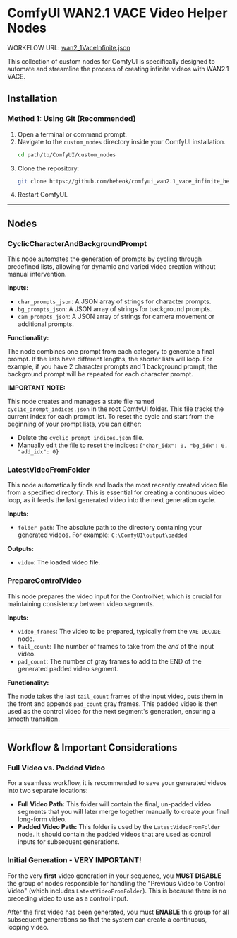 # ComfyUI WAN2.1 VACE Video Helper Nodes

WORKFLOW URL:
[wan2_1VaceInfinite.json](https://gist.github.com/heheok/396b0fa639f74ef331081343129c2588)


This collection of custom nodes for ComfyUI is specifically designed to automate and streamline the process of creating infinite videos with WAN2.1 VACE.

## Installation

### Method 1: Using Git (Recommended)

1.  Open a terminal or command prompt.
2.  Navigate to the `custom_nodes` directory inside your ComfyUI installation.
    ```bash
    cd path/to/ComfyUI/custom_nodes
    ```
3.  Clone the repository:
    ```bash
    git clone https://github.com/heheok/comfyui_wan2.1_vace_infinite_helpers.git custom_scripts
    ```
4.  Restart ComfyUI.

---

## Nodes

### CyclicCharacterAndBackgroundPrompt

This node automates the generation of prompts by cycling through predefined lists, allowing for dynamic and varied video creation without manual intervention.

**Inputs:**

- `char_prompts_json`: A JSON array of strings for character prompts.
- `bg_prompts_json`: A JSON array of strings for background prompts.
- `cam_prompts_json`: A JSON array of strings for camera movement or additional prompts.

**Functionality:**

The node combines one prompt from each category to generate a final prompt. If the lists have different lengths, the shorter lists will loop. For example, if you have 2 character prompts and 1 background prompt, the background prompt will be repeated for each character prompt.

**IMPORTANT NOTE:**

This node creates and manages a state file named `cyclic_prompt_indices.json` in the root ComfyUI folder. This file tracks the current index for each prompt list. To reset the cycle and start from the beginning of your prompt lists, you can either:

- Delete the `cyclic_prompt_indices.json` file.
- Manually edit the file to reset the indices: `{"char_idx": 0, "bg_idx": 0, "add_idx": 0}`

### LatestVideoFromFolder

This node automatically finds and loads the most recently created video file from a specified directory. This is essential for creating a continuous video loop, as it feeds the last generated video into the next generation cycle.

**Inputs:**

- `folder_path`: The absolute path to the directory containing your generated videos. For example: `C:\ComfyUI\output\padded`

**Outputs:**

- `video`: The loaded video file.

### PrepareControlVideo

This node prepares the video input for the ControlNet, which is crucial for maintaining consistency between video segments.

**Inputs:**

- `video_frames`: The video to be prepared, typically from the `VAE DECODE` node.
- `tail_count`: The number of frames to take from the _end_ of the input video.
- `pad_count`: The number of gray frames to add to the END of the generated padded video segment.

**Functionality:**

The node takes the last `tail_count` frames of the input video, puts them in the front and appends `pad_count` gray frames. This padded video is then used as the control video for the next segment's generation, ensuring a smooth transition.

---

## Workflow & Important Considerations

### Full Video vs. Padded Video

For a seamless workflow, it is recommended to save your generated videos into two separate locations:

- **Full Video Path:** This folder will contain the final, un-padded video segments that you will later merge together manually to create your final long-form video.
- **Padded Video Path:** This folder is used by the `LatestVideoFromFolder` node. It should contain the padded videos that are used as control inputs for subsequent generations.

### Initial Generation - VERY IMPORTANT!

For the very **first** video generation in your sequence, you **MUST DISABLE** the group of nodes responsible for handling the "Previous Video to Control Video" (which includes `LatestVideoFromFolder`). This is because there is no preceding video to use as a control input.

After the first video has been generated, you must **ENABLE** this group for all subsequent generations so that the system can create a continuous, looping video.
